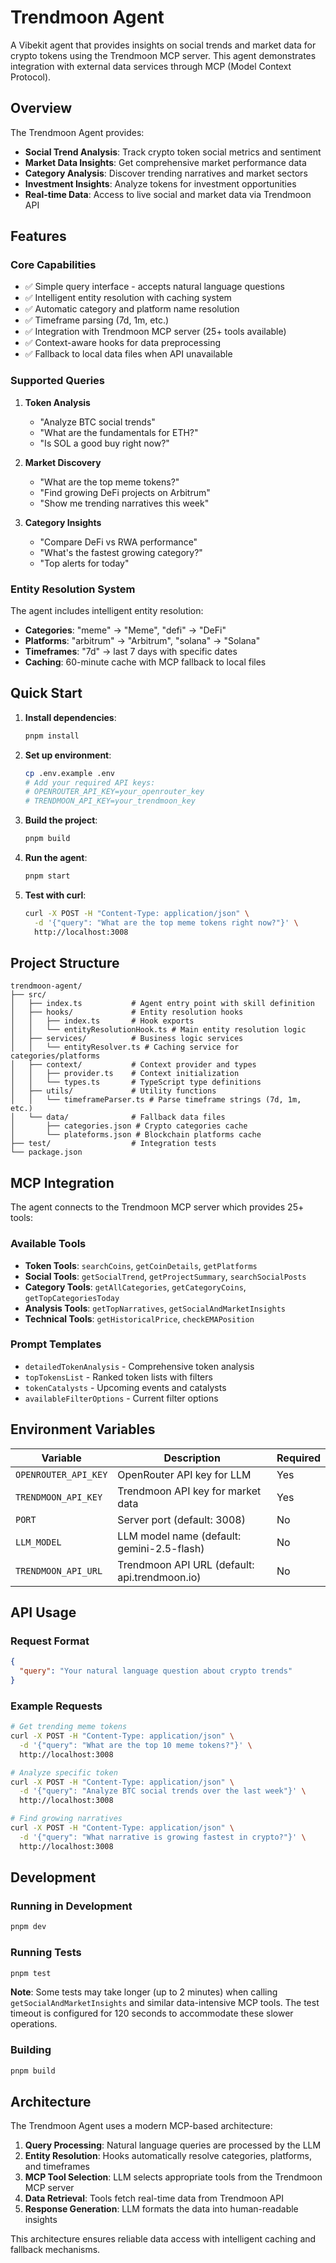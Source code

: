 # Trendmoon Agent

A Vibekit agent that provides insights on social trends and market data for crypto tokens using the Trendmoon MCP server. This agent demonstrates integration with external data services through MCP (Model Context Protocol).

## Overview

The Trendmoon Agent provides:

- **Social Trend Analysis**: Track crypto token social metrics and sentiment
- **Market Data Insights**: Get comprehensive market performance data
- **Category Analysis**: Discover trending narratives and market sectors
- **Investment Insights**: Analyze tokens for investment opportunities
- **Real-time Data**: Access to live social and market data via Trendmoon API

## Features

### Core Capabilities

- ✅ Simple query interface - accepts natural language questions
- ✅ Intelligent entity resolution with caching system
- ✅ Automatic category and platform name resolution
- ✅ Timeframe parsing (7d, 1m, etc.)
- ✅ Integration with Trendmoon MCP server (25+ tools available)
- ✅ Context-aware hooks for data preprocessing
- ✅ Fallback to local data files when API unavailable

### Supported Queries

1. **Token Analysis**
   - "Analyze BTC social trends"
   - "What are the fundamentals for ETH?"
   - "Is SOL a good buy right now?"

2. **Market Discovery**
   - "What are the top meme tokens?"
   - "Find growing DeFi projects on Arbitrum"
   - "Show me trending narratives this week"

3. **Category Insights**
   - "Compare DeFi vs RWA performance"
   - "What's the fastest growing category?"
   - "Top alerts for today"

### Entity Resolution System

The agent includes intelligent entity resolution:

- **Categories**: "meme" → "Meme", "defi" → "DeFi" 
- **Platforms**: "arbitrum" → "Arbitrum", "solana" → "Solana"
- **Timeframes**: "7d" → last 7 days with specific dates
- **Caching**: 60-minute cache with MCP fallback to local files

## Quick Start

1. **Install dependencies**:
   ```bash
   pnpm install
   ```

2. **Set up environment**:
   ```bash
   cp .env.example .env
   # Add your required API keys:
   # OPENROUTER_API_KEY=your_openrouter_key
   # TRENDMOON_API_KEY=your_trendmoon_key
   ```

3. **Build the project**:
   ```bash
   pnpm build
   ```

4. **Run the agent**:
   ```bash
   pnpm start
   ```

5. **Test with curl**:
   ```bash
   curl -X POST -H "Content-Type: application/json" \
     -d '{"query": "What are the top meme tokens right now?"}' \
     http://localhost:3008
   ```

## Project Structure

```
trendmoon-agent/
├── src/
│   ├── index.ts           # Agent entry point with skill definition
│   ├── hooks/             # Entity resolution hooks
│   │   ├── index.ts       # Hook exports
│   │   └── entityResolutionHook.ts # Main entity resolution logic
│   ├── services/          # Business logic services
│   │   └── entityResolver.ts # Caching service for categories/platforms
│   ├── context/           # Context provider and types
│   │   ├── provider.ts    # Context initialization
│   │   └── types.ts       # TypeScript type definitions
│   ├── utils/             # Utility functions
│   │   └── timeframeParser.ts # Parse timeframe strings (7d, 1m, etc.)
│   └── data/              # Fallback data files
│       ├── categories.json # Crypto categories cache
│       └── plateforms.json # Blockchain platforms cache
├── test/                  # Integration tests
└── package.json
```

## MCP Integration

The agent connects to the Trendmoon MCP server which provides 25+ tools:

### Available Tools

- **Token Tools**: `searchCoins`, `getCoinDetails`, `getPlatforms`
- **Social Tools**: `getSocialTrend`, `getProjectSummary`, `searchSocialPosts`
- **Category Tools**: `getAllCategories`, `getCategoryCoins`, `getTopCategoriesToday`
- **Analysis Tools**: `getTopNarratives`, `getSocialAndMarketInsights`
- **Technical Tools**: `getHistoricalPrice`, `checkEMAPosition`

### Prompt Templates

- `detailedTokenAnalysis` - Comprehensive token analysis
- `topTokensList` - Ranked token lists with filters
- `tokenCatalysts` - Upcoming events and catalysts
- `availableFilterOptions` - Current filter options

## Environment Variables

| Variable               | Description                                    | Required |
| ---------------------- | ---------------------------------------------- | -------- |
| `OPENROUTER_API_KEY`   | OpenRouter API key for LLM                   | Yes      |
| `TRENDMOON_API_KEY`    | Trendmoon API key for market data            | Yes      |
| `PORT`                 | Server port (default: 3008)                  | No       |
| `LLM_MODEL`            | LLM model name (default: gemini-2.5-flash)   | No       |
| `TRENDMOON_API_URL`    | Trendmoon API URL (default: api.trendmoon.io)| No       |

## API Usage

### Request Format

```json
{
  "query": "Your natural language question about crypto trends"
}
```

### Example Requests

```bash
# Get trending meme tokens
curl -X POST -H "Content-Type: application/json" \
  -d '{"query": "What are the top 10 meme tokens?"}' \
  http://localhost:3008

# Analyze specific token
curl -X POST -H "Content-Type: application/json" \
  -d '{"query": "Analyze BTC social trends over the last week"}' \
  http://localhost:3008

# Find growing narratives
curl -X POST -H "Content-Type: application/json" \
  -d '{"query": "What narrative is growing fastest in crypto?"}' \
  http://localhost:3008
```

## Development

### Running in Development

```bash
pnpm dev
```

### Running Tests

```bash
pnpm test
```

**Note**: Some tests may take longer (up to 2 minutes) when calling `getSocialAndMarketInsights` and similar data-intensive MCP tools. The test timeout is configured for 120 seconds to accommodate these slower operations.

### Building

```bash
pnpm build
```

## Architecture

The Trendmoon Agent uses a modern MCP-based architecture:

1. **Query Processing**: Natural language queries are processed by the LLM
2. **Entity Resolution**: Hooks automatically resolve categories, platforms, and timeframes
3. **MCP Tool Selection**: LLM selects appropriate tools from the Trendmoon MCP server
4. **Data Retrieval**: Tools fetch real-time data from Trendmoon API
5. **Response Generation**: LLM formats the data into human-readable insights

This architecture ensures reliable data access with intelligent caching and fallback mechanisms.